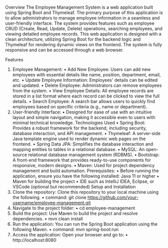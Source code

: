 Overview
The Employee Management System is a web application built using Spring Boot and Thymeleaf. The primary purpose of this application is to allow administrators to manage employee information in a seamless and user-friendly interface. The system provides features such as employee CRUD (Create, Read, Update, Delete) operations, searching employees, and viewing detailed employee records.
This web application is designed with a clean architecture, utilizing Spring Boot for the backend logic and Thymeleaf for rendering dynamic views on the frontend. The system is fully responsive and can be accessed through a web browser.

Features
1. Employee Management:
    •	Add New Employee: Users can add new employees with essential details like name, position, department, email, etc.
    •	Update Employee Information: Employees' details can be edited and updated.
    •	Delete Employee: Administrators can remove employees from the system.
    •	View Employee Details: All employee records are stored in a list format where each record can be clicked to view the full details.
    •	Search Employee: A search bar allows users to quickly find employees based on specific criteria (e.g., name or department).
2. User-friendly Interface:
    • Designed for ease of use with an intuitive layout and simple navigation, making it accessible even to users with minimal technical knowledge.
Technologies Used
    •	Spring Boot: Provides a robust framework for the backend, including security, database interaction, and API management.
    •	Thymeleaf: A server-side Java template engine used to render dynamic web pages on the frontend.
    •	Spring Data JPA: Simplifies the database interaction and mapping entities to tables in a relational database.
    •	MySQL: An open-source relational database management system (RDBMS).
    •	Bootstrap: A front-end framework that provides ready-to-use components for responsive, modern designs.
    •	Maven: Used for project dependency management and build automation.
Prerequisites:
    • Before running the application, ensure you have the following installed:
Java 11 or higher
    •	Maven for building the project
    •	IDE such as IntelliJ IDEA, Eclipse, or VSCode (optional but recommended)
Setup and Installation
1.	Clone the repository: Clone this repository to your local machine using the following.
    •	command: git clone https://github.com/your-username/employee-management.git
2.	Navigate to the project folder:
    •	cd employee-management
3.	Build the project: Use Maven to build the project and resolve dependencies.
    •	mvn clean install
4.	Run the application: You can run the Spring Boot application using the following Maven.
    •	command: mvn spring-boot:run
5.	Access the application: Open your browser and go to:
    •	http://localhost:8080
